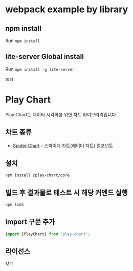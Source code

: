 # webpack example by library

## npm install

Run `npm install`

## lite-server Global install

Run `npm install -g lite-server`

test

# Play Chart

Play Chart는 데이터 시각화를 위한 차트 라이브러리입니다.

## 차트 종류

- [Spider Chart](docs/spider-chart.md) - 스파이더 차트(레이더 차트) 컴포넌트

## 설치

```bash
npm install @play-chart/core
```

## 빌드 후 결과물로 테스트 시 해당 커멘드 실행
```bash
npm link
```

## import 구문 추가
```typescript
import {PlayChart} from 'play-chart';
```


## 라이선스

MIT

